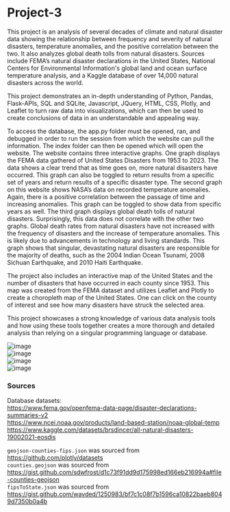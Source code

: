 # Project-3
This project is an analysis of several decades of climate and natural disaster data showing the relationship between frequency and severity of natural disasters, temperature anomalies, and the positive correlation between the two. It also analyzes global death tolls from natural disasters. Sources include FEMA’s natural disaster declarations in the United States, National Centers for Environmental Information's global land and ocean surface temperature analysis, and a Kaggle database of over 14,000 natural disasters across the world.

This project demonstrates an in-depth understanding of Python, Pandas, Flask-APIs, SQL and SQLite, Javascript, JQuery, HTML, CSS, Plotly, and Leaflet to turn raw data into visualizations, which can then be used to create conclusions of data in an understandable and appealing way.

To access the database, the app.py folder must be opened, ran, and debugged in order to run the session from which the website can pull the information. The index folder can then be opened which will open the website. The website contains three interactive graphs. One graph displays the FEMA data gathered of United States Disasters from 1953 to 2023. The data shows a clear trend that as time goes on, more natural disasters have occurred. This graph can also be toggled to return results from a specific set of years and return results of a specific disaster type. The second graph on this website shows NASA’s data on recorded temperature anomalies. Again, there is a positive correlation between the passage of time and increasing anomalies. This graph can be toggled to show data from specific years as well. The third graph displays global death tolls of natural disasters. Surprisingly, this data does not correlate with the other two graphs. Global death rates from natural disasters have not increased with the frequency of disasters and the increase of temperature anomalies. This is likely due to advancements in technology and living standards. This graph shows that singular, devastating natural disasters are responsible for the majority of deaths, such as the 2004 Indian Ocean Tsunami, 2008 Sichuan Earthquake, and 2010 Haiti Earthquake. 

The project also includes an interactive map of the United States and the number of disasters that have occurred in each county since 1953. This map was created from the FEMA dataset and utilizes Leaflet and Plotly to create a choropleth map of the United States. One can click on the county of interest and see how many disasters have struck the selected area.

This project showcases a strong knowledge of various data analysis tools and how using these tools together creates a more thorough and detailed analysis than  relying on a singular programming language or database.

![image](https://github.com/marlablanco/Project-3/assets/132520770/9747cae5-520f-42c8-95b9-3b0dbb74fbcc)\
![image](https://github.com/marlablanco/Project-3/assets/132520770/428acdc5-d9cb-4097-887d-f2ea97f120a6)\
![image](https://github.com/marlablanco/Project-3/assets/132520770/9680e645-8580-4729-bc7b-be92c8dc727c)\
![image](https://github.com/marlablanco/Project-3/assets/132520770/4e21e5bd-61c1-4207-bf34-d0fbf56bd08f)

### Sources
Database datasets:\
https://www.fema.gov/openfema-data-page/disaster-declarations-summaries-v2  
https://www.ncei.noaa.gov/products/land-based-station/noaa-global-temp  
https://www.kaggle.com/datasets/brsdincer/all-natural-disasters-19002021-eosdis

`geojson-counties-fips.json` was sourced from https://github.com/plotly/datasets  
`counties.geojson` was sourced from https://gist.github.com/sdwfrost/d1c73f91dd9d175998ed166eb216994a#file-counties-geojson  
`fipsToState.json` was sourced from https://gist.github.com/wavded/1250983/bf7c1c08f7b1596ca10822baeb8049d7350b0a4b

